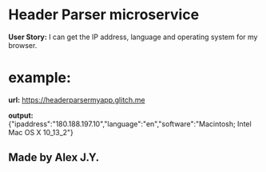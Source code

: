 Header Parser microservice
=========================




**User Story:** I can get the IP address, language and operating system for my browser.

example: 
========

**url:** https://headerparsermyapp.glitch.me

**output:** {"ipaddress":"180.188.197.10","language":"en","software":"Macintosh; Intel Mac OS X 10_13_2"}


Made by Alex J.Y.
-------------------

